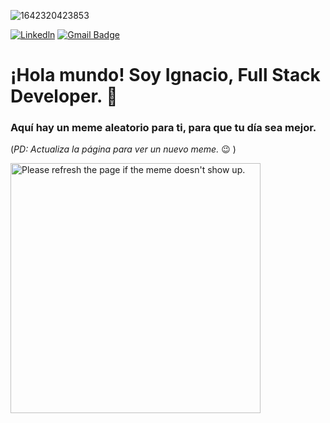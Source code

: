 ![1642320423853](https://user-images.githubusercontent.com/48784001/203785020-2b4826c1-7ddb-4de8-b65b-ebf6e04c5290.jpeg)

[![Linkedln](https://img.shields.io/badge/LinkedIn-0077B5?style=flat-square&logo=linkedin&logoColor=white)](https://www.linkedin.com/in/igrilloc/)
[![Gmail Badge](https://img.shields.io/badge/-Gmail-c14438?style=flat-square&logo=Gmail&logoColor=white&link=mailto:mixdeers@gmail.com)](mailto:ignaciogrillocaimary@gmail.com)

# ¡Hola mundo! Soy Ignacio, Full Stack Developer. 👋














### Aquí hay un meme aleatorio para ti, para que tu día sea mejor.
(*PD: Actualiza la página para ver un nuevo meme.* :wink: )

<a href="https://github.com/techytushar/random-memer"><img src='https://web-production-4cea.up.railway.app/' title="Meme" alt="Please refresh the page if the meme doesn't show up." height="400"></a>
